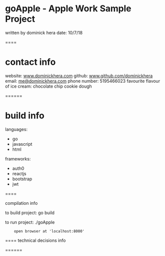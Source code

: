 # goApple - Apple Work Sample Project

written by dominick hera
date: 10/7/18

====

contact info
==

website: www.dominickhera.com
github: www.github.com/dominickhera
email: me@dominickhera.com
phone number: 5195466023
favourite flavour of ice cream: chocolate chip cookie dough

======

build info
==

languages:
- go
- javascript
- html

frameworks:
- auth0
- reactjs
- bootstrap
- jwt

====

compilation info

to build project:
        go build

to run project:
        ./goApple

        open browser at 'localhost:8000'

====
technical decisions info



======
